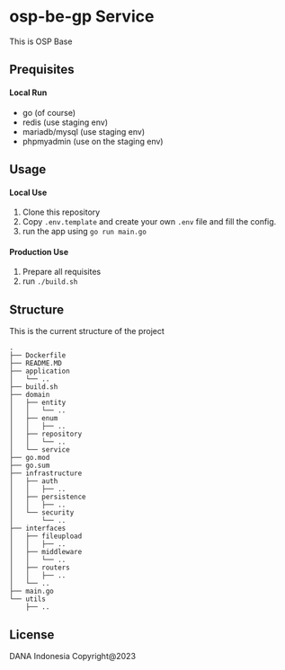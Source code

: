 # osp-be-gp Service
This is OSP Base

## Prequisites
#### Local Run
- go (of course)
- redis (use staging env)
- mariadb/mysql (use staging env)
- phpmyadmin (use on the staging env)

## Usage
#### Local Use
1. Clone this repository
2. Copy `.env.template` and create your own `.env` file and fill the config.
3. run the app using `go run main.go`

#### Production Use
1. Prepare all requisites
2. run `./build.sh`

## Structure

This is the current structure of the project

```
.
├── Dockerfile
├── README.MD
├── application
│   └── ..
├── build.sh
├── domain
│   ├── entity
│   │   └── ..
│   ├── enum
│   │   ├── ..
│   ├── repository
│   │   └── ..
│   └── service
├── go.mod
├── go.sum
├── infrastructure
│   ├── auth
│   │   ├── ..
│   ├── persistence
│   │   ├── ..
│   └── security
│       └── ..
├── interfaces
│   ├── fileupload
│   │   ├── ..
│   ├── middleware
│   │   └── ..
│   ├── routers
│   │   ├── ..
│   └── ..
├── main.go
└── utils
    ├── ..
```

## License
DANA Indonesia Copyright@2023